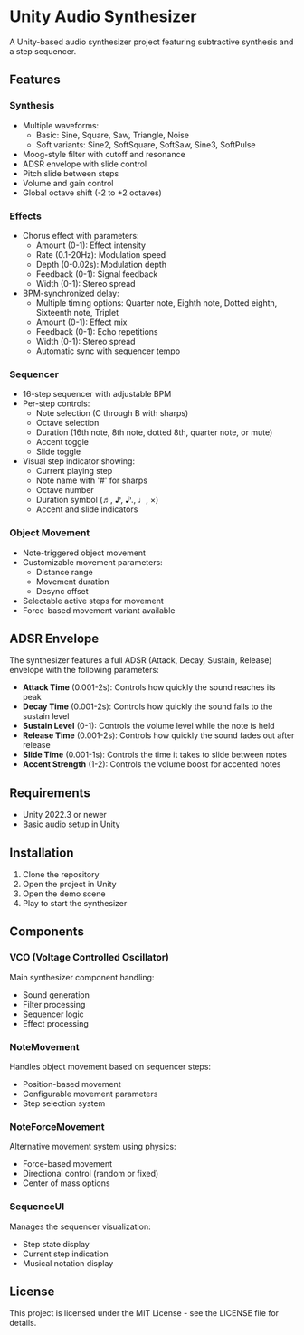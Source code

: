 # Unity Audio Synthesizer

A Unity-based audio synthesizer project featuring subtractive synthesis and a step sequencer.

## Features

### Synthesis
- Multiple waveforms:
  - Basic: Sine, Square, Saw, Triangle, Noise
  - Soft variants: Sine2, SoftSquare, SoftSaw, Sine3, SoftPulse
- Moog-style filter with cutoff and resonance
- ADSR envelope with slide control
- Pitch slide between steps
- Volume and gain control
- Global octave shift (-2 to +2 octaves)

### Effects
- Chorus effect with parameters:
  - Amount (0-1): Effect intensity
  - Rate (0.1-20Hz): Modulation speed
  - Depth (0-0.02s): Modulation depth
  - Feedback (0-1): Signal feedback
  - Width (0-1): Stereo spread
- BPM-synchronized delay:
  - Multiple timing options: Quarter note, Eighth note, Dotted eighth, Sixteenth note, Triplet
  - Amount (0-1): Effect mix
  - Feedback (0-1): Echo repetitions
  - Width (0-1): Stereo spread
  - Automatic sync with sequencer tempo

### Sequencer
- 16-step sequencer with adjustable BPM
- Per-step controls:
  - Note selection (C through B with sharps)
  - Octave selection
  - Duration (16th note, 8th note, dotted 8th, quarter note, or mute)
  - Accent toggle
  - Slide toggle
- Visual step indicator showing:
  - Current playing step
  - Note name with '#' for sharps
  - Octave number
  - Duration symbol (♬, ♪, ♪., ♩, ×)
  - Accent and slide indicators

### Object Movement
- Note-triggered object movement
- Customizable movement parameters:
  - Distance range
  - Movement duration
  - Desync offset
- Selectable active steps for movement
- Force-based movement variant available

## ADSR Envelope

The synthesizer features a full ADSR (Attack, Decay, Sustain, Release) envelope with the following parameters:

- **Attack Time** (0.001-2s): Controls how quickly the sound reaches its peak
- **Decay Time** (0.001-2s): Controls how quickly the sound falls to the sustain level
- **Sustain Level** (0-1): Controls the volume level while the note is held
- **Release Time** (0.001-2s): Controls how quickly the sound fades out after release
- **Slide Time** (0.001-1s): Controls the time it takes to slide between notes
- **Accent Strength** (1-2): Controls the volume boost for accented notes

## Requirements
- Unity 2022.3 or newer
- Basic audio setup in Unity

## Installation
1. Clone the repository
2. Open the project in Unity
3. Open the demo scene
4. Play to start the synthesizer

## Components

### VCO (Voltage Controlled Oscillator)
Main synthesizer component handling:
- Sound generation
- Filter processing
- Sequencer logic
- Effect processing

### NoteMovement
Handles object movement based on sequencer steps:
- Position-based movement
- Configurable movement parameters
- Step selection system

### NoteForceMovement
Alternative movement system using physics:
- Force-based movement
- Directional control (random or fixed)
- Center of mass options

### SequenceUI
Manages the sequencer visualization:
- Step state display
- Current step indication
- Musical notation display

## License
This project is licensed under the MIT License - see the LICENSE file for details. 